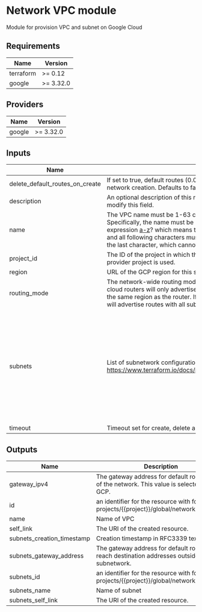 # Network VPC module

Module for provision VPC and subnet on Google Cloud

## Requirements

| Name | Version |
|------|---------|
| terraform | >= 0.12 |
| google | >= 3.32.0 |

## Providers

| Name | Version |
|------|---------|
| google | >= 3.32.0 |

## Inputs

| Name | Description | Type | Default | Required |
|------|-------------|------|---------|:--------:|
| delete\_default\_routes\_on\_create | If set to true, default routes (0.0.0.0/0) will be deleted immediately after network creation. Defaults to false. | `bool` | `false` | no |
| description | An optional description of this resource. The resource must be recreated to modify this field. | `string` | `null` | no |
| name | The VPC name must be 1-63 characters long, and comply with RFC1035. Specifically, the name must be 1-63 characters long and match the regular expression [a-z]([-a-z0-9]\*[a-z0-9])? which means the first character must be a lowercase letter, and all following characters must be a dash, lowercase letter, or digit, except the last character, which cannot be a dash. | `string` | n/a | yes |
| project\_id | The ID of the project in which the resource belongs. If it is not provided, the provider project is used. | `string` | `null` | no |
| region | URL of the GCP region for this subnetwork. | `string` | `null` | no |
| routing\_mode | The network-wide routing mode to use. If set to REGIONAL, this network's cloud routers will only advertise routes with subnetworks of this network in the same region as the router. If set to GLOBAL, this network's cloud routers will advertise routes with all subnetworks of this network, across regions. | `string` | `null` | no |
| subnets | List of subnetwork configurations in VPC (Follow this args reference https://www.terraform.io/docs/providers/google/r/compute_subnetwork.html) | <pre>list(object({<br>    name          = string<br>    ip_cidr_range = string<br>    secondary_ip_range = list(object({<br>      range_name    = string<br>      ip_cidr_range = string<br>    }))<br>    private_ip_google_access = bool<br>    log_config = object({<br>      aggregation_interval = string<br>      flow_sampling        = string<br>      meta_data            = string<br>    })<br>  }))</pre> | `[]` | no |
| timeout | Timeout set for create, delete and update resource. Set in format 60s, 5m, 2h | `string` | `"4m"` | no |

## Outputs

| Name | Description |
|------|-------------|
| gateway\_ipv4 | The gateway address for default routing out of the network. This value is selected by GCP. |
| id | an identifier for the resource with format projects/{{project}}/global/networks/{{name}} |
| name | Name of VPC |
| self\_link | The URI of the created resource. |
| subnets\_creation\_timestamp | Creation timestamp in RFC3339 text format. |
| subnets\_gateway\_address | The gateway address for default routes to reach destination addresses outside this subnetwork. |
| subnets\_id | an identifier for the resource with format projects/{{project}}/global/networks/{{name}} |
| subnets\_name | Name of subnet |
| subnets\_self\_link | The URI of the created resource. |

